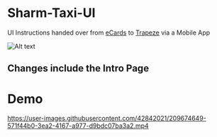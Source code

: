 # Sharm-Taxi-UI

UI Instructions handed over from [eCards](https://www.ecards.com.eg) to [Trapeze](https://www.trapezegroup.com/) via a Mobile App

![Alt text](https://github.com/trecktom/SharmTaxiUI-eCards-Trapeze/blob/main/ecards.png "eCards")

## Changes include the Intro Page

# Demo

https://user-images.githubusercontent.com/42842021/209674649-571f44b0-3ea2-4167-a977-d9bdc07ba3a2.mp4